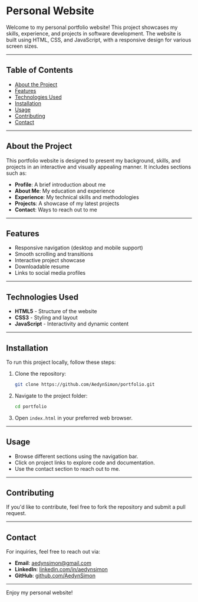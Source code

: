 # Personal Website

Welcome to my personal portfolio website! This project showcases my skills, experience, and projects in software development. The website is built using HTML, CSS, and JavaScript, with a responsive design for various screen sizes.

---

## Table of Contents

- [About the Project](#about-the-project)
- [Features](#features)
- [Technologies Used](#technologies-used)
- [Installation](#installation)
- [Usage](#usage)
- [Contributing](#contributing)
- [Contact](#contact)

---

## About the Project

This portfolio website is designed to present my background, skills, and projects in an interactive and visually appealing manner. It includes sections such as:
- **Profile**: A brief introduction about me
- **About Me**: My education and experience
- **Experience**: My technical skills and methodologies
- **Projects**: A showcase of my latest projects
- **Contact**: Ways to reach out to me

---

## Features

- Responsive navigation (desktop and mobile support)
- Smooth scrolling and transitions
- Interactive project showcase
- Downloadable resume
- Links to social media profiles

---

## Technologies Used

- **HTML5** - Structure of the website
- **CSS3** - Styling and layout
- **JavaScript** - Interactivity and dynamic content

---

## Installation

To run this project locally, follow these steps:

1. Clone the repository:
   ```sh
   git clone https://github.com/AedynSimon/portfolio.git
   ```
2. Navigate to the project folder:
   ```sh
   cd portfolio
   ```
3. Open `index.html` in your preferred web browser.

---

## Usage

- Browse different sections using the navigation bar.
- Click on project links to explore code and documentation.
- Use the contact section to reach out to me.

---

## Contributing

If you'd like to contribute, feel free to fork the repository and submit a pull request.

---

## Contact

For inquiries, feel free to reach out via:
- **Email**: [aedynsimon@gmail.com](mailto:aedynsimon@gmail.com)
- **LinkedIn**: [linkedin.com/in/aedynsimon](https://www.linkedin.com/in/aedynsimon/)
- **GitHub**: [github.com/AedynSimon](https://github.com/AedynSimon)

---

Enjoy my personal website!

